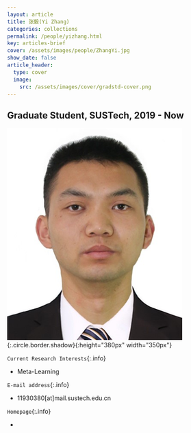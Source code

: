 ```yaml
---
layout: article
title: 张毅(Yi Zhang)
categories: collections
permalink: /people/yizhang.html
key: articles-brief
cover: /assets/images/people/ZhangYi.jpg
show_date: false
article_header:
  type: cover
  image:
    src: /assets/images/cover/gradstd-cover.png
---
```


<div class="article__content" markdown="1">

## Graduate Student, SUSTech, 2019 - Now

<!--more-->
![Image](/assets/images/people/ZhangYi.jpg){:.circle.border.shadow}{:height="380px" width="350px"}

`Current Research Interests`{:.info}

- Meta-Learning

`E-mail address`{:.info}

- 11930380[at]mail.sustech.edu.cn

`Homepage`{:.info}

<div class="author-links">
  <ul class="menu menu--nowrap menu--inline">
	  <li title="homepage">
	  <a class="button button--circle mail-button" itemprop="sameAs" href="https://median-lab.github.io/" target="_blank">
	    <i class="fa fa-home"></i>
	  </a>
  	  </li>
  </ul>
</div>
</div>